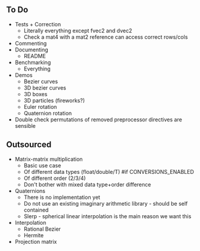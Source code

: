 ## To Do

- Tests + Correction
  - Literally everything except fvec2 and dvec2
  - Check a mat4 with a mat2 reference can access correct rows/cols
- Commenting
- Documenting
  - README
- Benchmarking
  - Everything
- Demos
  - Bezier curves
  - 3D bezier curves
  - 3D boxes
  - 3D particles (fireworks?)
  - Euler rotation
  - Quaternion rotation
- Double check permutations of removed preprocessor directives are sensible

## Outsourced

- Matrix-matrix multiplication
  - Basic use case
  - Of different data types (float/double/T) #if CONVERSIONS_ENABLED
  - Of different order (2/3/4)
  - Don't bother with mixed data type+order difference
- Quaternions
  - There is no implementation yet
  - Do not use an existing imaginary arithmetic library - should be self contained
  - Slerp - spherical linear interpolation is the main reason we want this
- Interpolation
  - Rational Bezier
  - Hermite
- Projection matrix
